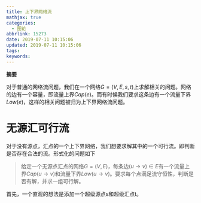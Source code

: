 ```yaml
---
title: 上下界网络流
mathjax: true
categories:
  - 图论
abbrlink: 15273
date: 2019-07-11 10:15:06
updated: 2019-07-11 10:15:06
tags:
keywords:
---
```


**摘要**

对于普通的网络流问题，我们在一个网络$G=(V,E,s,t)$上求解相关的问题。网络的边有一个容量，即流量上界$Cap(e)$。而有时候我们要求这条边有一个流量下界$Low(e)$，这样的相关问题被归为上下界网络流问题。

<!--more-->

# 无源汇可行流

对于没有源点，汇点的一个上下界网络，我们想要求解其中的一个可行流。即判断是否存在合法的流。形式化的问题如下

> 给定一个无源点汇点的网络$G=(V,E)$，每条边$(u\to v)\in E$有一个流量上界$Cap(u\to v)$和流量下界$Low(u\to v)$。要求每个点满足流守恒性，判断是否有解，并求一组可行解。

首先，一个直观的想法是添加一个超级源点s和超级汇点t。